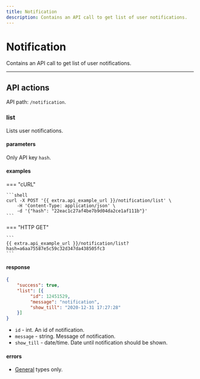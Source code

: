 ```yaml
---
title: Notification
description: Contains an API call to get list of user notifications.
---
```


# Notification

Contains an API call to get list of user notifications.

***

## API actions

API path: `/notification`.

### list

Lists user notifications.

#### parameters

Only API key `hash`.

#### examples

=== "cURL"

    ```shell
    curl -X POST '{{ extra.api_example_url }}/notification/list' \
        -H 'Content-Type: application/json' \
        -d '{"hash": "22eac1c27af4be7b9d04da2ce1af111b"}'
    ```

=== "HTTP GET"

    ```
    {{ extra.api_example_url }}/notification/list?hash=a6aa75587e5c59c32d347da438505fc3
    ```

#### response

```json
{
    "success": true,
    "list": [{
         "id": 12451529,
         "message": "notification",
         "show_till": "2020-12-31 17:27:28"
    }]
}
```

* `id` - int. An id of notification.
* `message` - string. Message of notification.
* `show_till` - date/time. Date until notification should be shown.

#### errors

* [General](../../getting-started.md#error-codes) types only.
